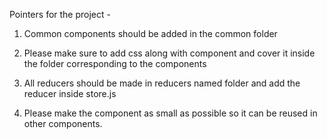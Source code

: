 Pointers for the project - 

1. Common components should be added in the common folder

2. Please make sure to add css along with component and cover it inside the folder corresponding to the components

3. All reducers should be made in reducers named folder and add the reducer inside store.js 

4. Please make the component as small as possible so it can be reused in other components.
